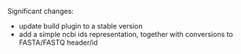 Significant changes:

- update build plugin to a stable version
- add a simple ncbi ids representation, together with conversions to FASTA/FASTQ header/id
